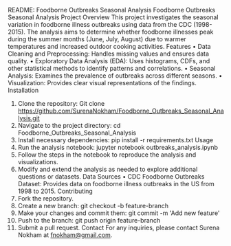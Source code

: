 README: Foodborne Outbreaks Seasonal Analysis
Foodborne Outbreaks Seasonal Analysis
Project Overview
This project investigates the seasonal variation in foodborne illness outbreaks using data from the CDC (1998-2015). The analysis aims to determine whether foodborne illnesses peak during the summer months (June, July, August) due to warmer temperatures and increased outdoor cooking activities.
Features
•	Data Cleaning and Preprocessing: Handles missing values and ensures data quality.
•	Exploratory Data Analysis (EDA): Uses histograms, CDFs, and other statistical methods to identify patterns and correlations.
•	Seasonal Analysis: Examines the prevalence of outbreaks across different seasons.
•	Visualization: Provides clear visual representations of the findings.
Installation
1.	Clone the repository:
Git clone https://github.com/SurenaNokham/Foodborne_Outbreaks_Seasonal_Analysis.git
2.	Navigate to the project directory:
cd Foodborne_Outbreaks_Seasonal_Analysis
3.	Install necessary dependencies:
pip install -r requirements.txt
Usage
1.	Run the analysis notebook:
jupyter notebook outbreaks_analysis.ipynb
2.	Follow the steps in the notebook to reproduce the analysis and visualizations.
3.	Modify and extend the analysis as needed to explore additional questions or datasets.
Data Sources
•	CDC Foodborne Outbreaks Dataset: Provides data on foodborne illness outbreaks in the US from 1998 to 2015.
Contributing
1.	Fork the repository.
2.	Create a new branch: git checkout -b feature-branch
3.	Make your changes and commit them: git commit -m 'Add new feature'
4.	Push to the branch: git push origin feature-branch
5.	Submit a pull request.
Contact
For any inquiries, please contact Surena Nokham at fnokham@gmail.com.
